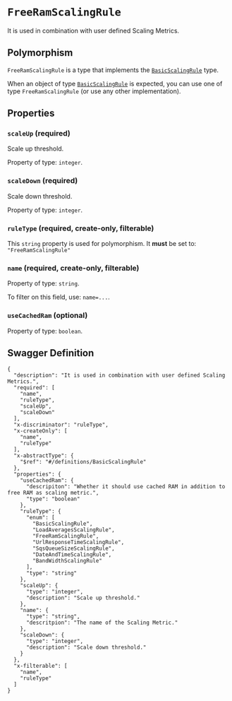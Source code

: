# `FreeRamScalingRule` #

It is used in combination with user defined Scaling Metrics.

## Polymorphism ##

`FreeRamScalingRule` is a type that implements the [`BasicScalingRule`](./../definitions/BasicScalingRule.mkd) type.

When an object of type [`BasicScalingRule`](./../definitions/BasicScalingRule.mkd) is expected, you can use one of type `FreeRamScalingRule`
(or use any other implementation).




## Properties ##

### `scaleUp` (required) ###

Scale up threshold.


Property of type: `integer`.




### `scaleDown` (required) ###

Scale down threshold.


Property of type: `integer`.




### `ruleType` (required, create-only, filterable) ###




This `string` property is used for polymorphism. It **must** be set to: `"FreeRamScalingRule"`


### `name` (required, create-only, filterable) ###




Property of type: `string`.


To filter on this field, use: `name=...`.


### `useCachedRam` (optional) ###




Property of type: `boolean`.







## Swagger Definition ##

    {
      "description": "It is used in combination with user defined Scaling Metrics.", 
      "required": [
        "name", 
        "ruleType", 
        "scaleUp", 
        "scaleDown"
      ], 
      "x-discriminator": "ruleType", 
      "x-createOnly": [
        "name", 
        "ruleType"
      ], 
      "x-abstractType": {
        "$ref": "#/definitions/BasicScalingRule"
      }, 
      "properties": {
        "useCachedRam": {
          "descripiton": "Whether it should use cached RAM in addition to free RAM as scaling metric.", 
          "type": "boolean"
        }, 
        "ruleType": {
          "enum": [
            "BasicScalingRule", 
            "LoadAveragesScalingRule", 
            "FreeRamScalingRule", 
            "UrlResponseTimeScalingRule", 
            "SqsQueueSizeScalingRule", 
            "DateAndTimeScalingRule", 
            "BandWidthScalingRule"
          ], 
          "type": "string"
        }, 
        "scaleUp": {
          "type": "integer", 
          "description": "Scale up threshold."
        }, 
        "name": {
          "type": "string", 
          "descritpion": "The name of the Scaling Metric."
        }, 
        "scaleDown": {
          "type": "integer", 
          "description": "Scale down threshold."
        }
      }, 
      "x-filterable": [
        "name", 
        "ruleType"
      ]
    }
